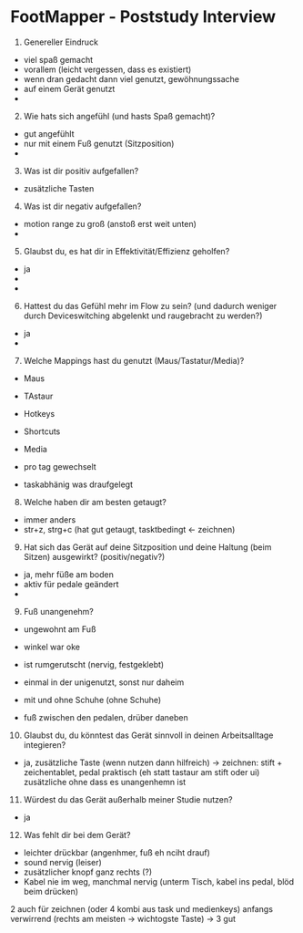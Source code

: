 # FootMapper - Poststudy Interview
01. Genereller Eindruck
- viel spaß gemacht 
- vorallem (leicht vergessen, dass es existiert)
- wenn dran gedacht dann viel genutzt, gewöhnungssache
- auf einem Gerät genutzt
- 

02. Wie hats sich angefühl (und hasts Spaß gemacht)?
- gut angefühlt
- nur mit einem Fuß genutzt (Sitzposition)
- 

03. Was ist dir positiv aufgefallen?
- zusätzliche Tasten

04. Was ist dir negativ aufgefallen?
- motion range zu groß (anstoß erst weit unten)
- 

05. Glaubst du, es hat dir in Effektivität/Effizienz geholfen? 
- ja 
-
- 

06. Hattest du das Gefühl mehr im Flow zu sein? (und dadurch weniger durch Deviceswitching abgelenkt und raugebracht zu werden?)
- ja 
- 

07. Welche Mappings hast du genutzt (Maus/Tastatur/Media)?
- Maus
- TAstaur
- Hotkeys
- Shortcuts
- Media

- pro tag gewechselt 
- taskabhänig was draufgelegt

08. Welche haben dir am besten getaugt?
- immer anders
- str+z, strg+c (hat gut getaugt, tasktbedingt <- zeichnen)

09. Hat sich das Gerät auf deine Sitzposition und deine Haltung (beim Sitzen) ausgewirkt? (positiv/negativ?)
- ja, mehr füße am boden
- aktiv für pedale geändert
- 

09. Fuß unangenehm?
- ungewohnt am Fuß
- winkel war oke
- ist rumgerutscht (nervig, festgeklebt)

- einmal in der unigenutzt, sonst nur daheim 
- mit und ohne Schuhe (ohne Schuhe)
- fuß zwischen den pedalen, drüber daneben

10. Glaubst du, du könntest das Gerät sinnvoll in deinen Arbeitsalltage integieren?
- ja, zusätzliche Taste (wenn nutzen dann hilfreich)
-> zeichnen: stift + zeichentablet, pedal praktisch (eh statt tastaur am stift oder ui) zusätzliche ohne dass es unangenhemn ist

11. Würdest du das Gerät außerhalb meiner Studie nutzen? 
-  ja

12. Was fehlt dir bei dem Gerät?
- leichter drückbar (angenhmer, fuß eh nciht drauf)
- sound nervig (leiser)
- zusätzlicher knopf ganz rechts (?)
- Kabel nie im weg, manchmal nervig (unterm Tisch, kabel ins pedal, blöd beim drücken) 

2 auch für zeichnen (oder 4 kombi aus task und medienkeys) anfangs verwirrend (rechts am meisten -> wichtogste Taste) -> 3 gut

